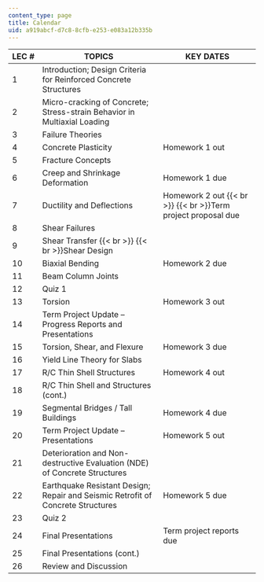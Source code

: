 ```yaml
---
content_type: page
title: Calendar
uid: a919abcf-d7c8-8cfb-e253-e083a12b335b
---
```


| LEC # | TOPICS | KEY DATES |
| --- | --- | --- |
| 1 | Introduction; Design Criteria for Reinforced Concrete Structures |  |
| 2 | Micro-cracking of Concrete; Stress-strain Behavior in Multiaxial Loading |  |
| 3 | Failure Theories |  |
| 4 | Concrete Plasticity | Homework 1 out |
| 5 | Fracture Concepts |  |
| 6 | Creep and Shrinkage Deformation | Homework 1 due |
| 7 | Ductility and Deflections | Homework 2 out  {{< br >}}  {{< br >}}Term project proposal due |
| 8 | Shear Failures |  |
| 9 | Shear Transfer  {{< br >}}  {{< br >}}Shear Design |  |
| 10 | Biaxial Bending | Homework 2 due |
| 11 | Beam Column Joints |  |
| 12 | Quiz 1 |  |
| 13 | Torsion | Homework 3 out |
| 14 | Term Project Update – Progress Reports and Presentations |  |
| 15 | Torsion, Shear, and Flexure | Homework 3 due |
| 16 | Yield Line Theory for Slabs |  |
| 17 | R/C Thin Shell Structures | Homework 4 out |
| 18 | R/C Thin Shell and Structures (cont.) |  |
| 19 | Segmental Bridges / Tall Buildings | Homework 4 due |
| 20 | Term Project Update – Presentations | Homework 5 out |
| 21 | Deterioration and Non-destructive Evaluation (NDE) of Concrete Structures |  |
| 22 | Earthquake Resistant Design; Repair and Seismic Retrofit of Concrete Structures | Homework 5 due |
| 23 | Quiz 2 |  |
| 24 | Final Presentations | Term project reports due |
| 25 | Final Presentations (cont.) |  |
| 26 | Review and Discussion |